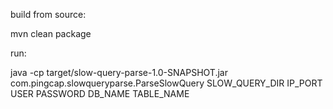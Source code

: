build from source:

mvn clean package 

run:

java -cp target/slow-query-parse-1.0-SNAPSHOT.jar com.pingcap.slowqueryparse.ParseSlowQuery SLOW_QUERY_DIR IP_PORT USER PASSWORD DB_NAME TABLE_NAME